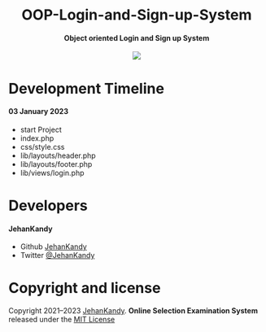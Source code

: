 <h1 align="center">OOP-Login-and-Sign-up-System</h1>
<h4 align="center">Object oriented Login and Sign up System</h4>

<p align="center"><img src="https://wakatime.com/badge/user/0ac30051-5698-4ae9-851e-7d4853d4aba7/project/895242d1-4ecf-4309-9073-6fcbdc71fac7.svg"></p>


# Development Timeline

  <h4> 03 January 2023</h4>
  
  - start Project
  - index.php
  - css/style.css
  - lib/layouts/header.php
  - lib/layouts/footer.php
  - lib/views/login.php

<h1>Developers</h1>
  <h4>JehanKandy</h4>

  - Github [JehanKandy](https://github.com/JehanKandy)
  - Twitter [@JehanKandy](https://twitter.com/jehankandy)
  
<h1>Copyright and license</h1>

Copyright 2021–2023 [JehanKandy](https://github.com/JehanKandy). <b>Online Selection Examination System</b> released under the [MIT License](https://github.com/JehanKandy/OOP-Login-and-Sign-up-System/blob/main/LICENSE)
